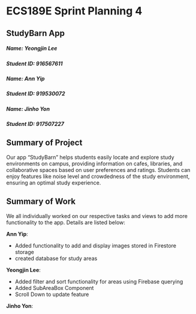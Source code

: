# ECS189E Sprint Planning 4

## StudyBarn App

##### Name: Yeongjin Lee
##### Student ID: 916567611
##### Name: Ann Yip
##### Student ID: 919530072
##### Name: Jinho Yon
##### Student ID: 917507227

## Summary of Project
Our app “StudyBarn” helps students easily locate and explore study environments on campus, providing information on 
cafes, libraries, and collaborative spaces based on user preferences and ratings. Students can enjoy features like 
noise level and crowdedness of the study environment, ensuring an optimal study experience.

## Summary of Work
We all individually worked on our respective tasks and views to add more functionality to the app. Details are listed below:

**Ann Yip**: 
- Added functionality to add and display images stored in Firestore storage
- created database for study areas

**Yeongjin Lee**: 
- Added filter and sort functionality for areas using Firebase querying
- Added SubAreaBox Component
- Scroll Down to update feature

**Jinho Yon**: 


